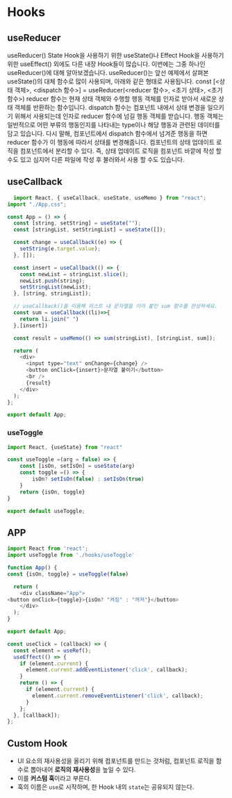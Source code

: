 # Hooks

## useReducer

useReducer()
State Hook을 사용하기 위한 useState()나 Effect Hook을 사용하기 위한 useEffect() 외에도 다른 내장 Hook들이 많습니다.
이번에는 그중 하나인 useReducer()에 대해 알아보겠습니다.
useReducer()는 앞선 예제에서 살펴본 useState()의 대체 함수로 많이 사용되며, 아래와 같은 형태로 사용됩니다.
const [<상태 객체>, <dispatch 함수>] = useReducer(<reducer 함수>, <초기 상태>, <초기 함수>)
reducer 함수는 현재 상태 객체와 수행할 행동 객체를 인자로 받아서 새로운 상태 객체를 반환하는 함수입니다.
dispatch 함수는 컴포넌트 내에서 상태 변경을 일으키기 위해서 사용되는데 인자로 reducer 함수에 넘길 행동 객체를 받습니다.
행동 객체는 일반적으로 어떤 부류의 행동인지를 나타내는 type이나 해당 행동과 관련된 데이터를 담고 있습니다.
다시 말해, 컴포넌트에서 dispatch 함수에서 넘겨준 행동을 하면 reducer 함수가 이 행동에 따라서 상태를 변경해줍니다.
컴포넌트의 상태 업데이트 로직을 컴포넌트에서 분리할 수 있다.
즉, 상태 업데이트 로직을 컴포넌트 바깥에 작성 할 수도 있고 심지어 다른 파일에 작성 후 불러와서 사용 할 수도 있습니다.



## useCallback

```js
  import React, { useCallback, useState, useMemo } from "react";
import "./App.css";

const App = () => {
  const [string, setString] = useState("");
  const [stringList, setStringList] = useState([]);

  const change = useCallback((e) => {
    setString(e.target.value);
  }, []);

  const insert = useCallback(() => {
    const newList = stringList.slice();
    newList.push(string);
    setStringList(newList);
  }, [string, stringList]);

  // useCallback()을 이용해 리스트 내 문자열을 이어 붙인 sum 함수를 완성하세요.
  const sum = useCallback((li)=>{
    return li.join(" ")
  },[insert])

  const result = useMemo(() => sum(stringList), [stringList, sum]);

  return (
    <div>
      <input type="text" onChange={change} />
      <button onClick={insert}>문자열 붙이기</button>
      <br />
      {result}
    </div>
  );
};

export default App;
```

### useToggle

```js
import React, {useState} from "react"

const useToggle =(arg = false) => {
    const [isOn, setIsOn] = useState(arg)
    const toggle =() => {
        isOn? setIsOn(false) : setIsOn(true)
    }
    return {isOn, toggle}
}

export default useToggle;
```

## APP
```js
import React from 'react';
import useToggle from './hooks/useToggle'

function App() {
const {isOn, toggle} = useToggle(false)

  return (
    <div className="App">
<button onClick={toggle}>{isOn? "켜짐" : "꺼져"}</button>    
    </div>
  );
}

export default App;
```

```js
const useClick = (callback) => {
  const element = useRef();
  useEffect(() => {  
    if (element.current) {
      element.current.addEventListener('click', callback);
    }
    return () => {
      if (element.current) {
        element.current.removeEventListener('click', callback);
      }
    };
  }, [callback]);
};
```




## Custom Hook

- UI 요소의 재사용성을 올리기 위해 컴포넌트를 만드는 것처럼, 컴포넌트 로직을 함수로 뽑아내어 **로직의 재사용성**을 높일 수 있다.
- 이를 **커스텀 훅**이라고 부른다.
- 훅의 이름은 `use`로 시작하며, 한 Hook 내의 `state`는 공유되지 않는다.



